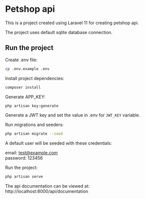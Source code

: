 # Petshop api

This is a project created using Laravel 11 for creating petshop api.

The project uses default sqlite database connection.


## Run the project

Create .env file:

```sh
cp .env.example .env
```

Install project dependencies:

```sh
composer install
```

Generate APP_KEY:

```sh
php artisan key:generate
```

Generate a JWT key and set the value in .env for `JWT_KEY` variable.

Run migrations and seeders:

```sh
php artisan migrate --seed
```

A default user will be seeded with these credentials:

email: test@example.com<br/>
password: 123456

Run the project:

```sh
php artisan serve
```

The api documentation can be viewed at: http://localhost:8000/api/documentation
